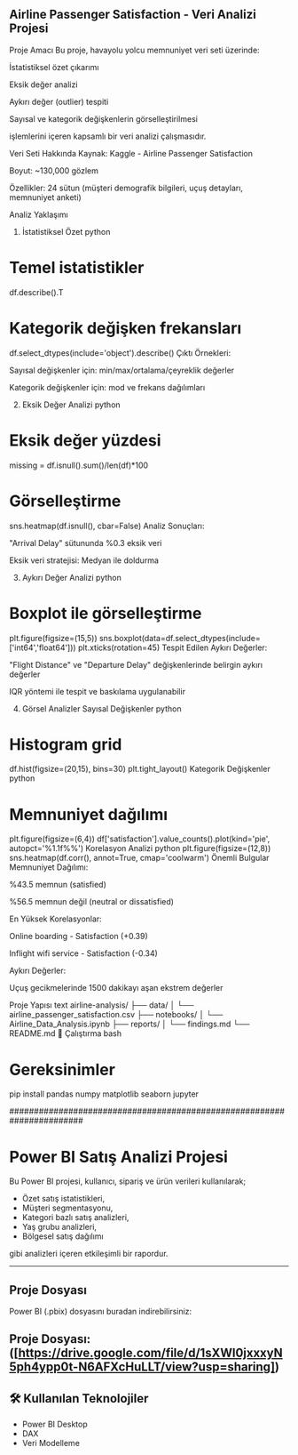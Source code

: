 ## Airline Passenger Satisfaction - Veri Analizi Projesi
Proje Amacı
Bu proje, havayolu yolcu memnuniyet veri seti üzerinde:

İstatistiksel özet çıkarımı

Eksik değer analizi

Aykırı değer (outlier) tespiti

Sayısal ve kategorik değişkenlerin görselleştirilmesi

işlemlerini içeren kapsamlı bir veri analizi çalışmasıdır.

 Veri Seti Hakkında
Kaynak: Kaggle - Airline Passenger Satisfaction

Boyut: ~130,000 gözlem

Özellikler: 24 sütun (müşteri demografik bilgileri, uçuş detayları, memnuniyet anketi)

  Analiz Yaklaşımı
1. İstatistiksel Özet
python
# Temel istatistikler
df.describe().T

# Kategorik değişken frekansları
df.select_dtypes(include='object').describe()
Çıktı Örnekleri:

Sayısal değişkenler için: min/max/ortalama/çeyreklik değerler

Kategorik değişkenler için: mod ve frekans dağılımları

2. Eksik Değer Analizi
python
# Eksik değer yüzdesi
missing = df.isnull().sum()/len(df)*100

# Görselleştirme
sns.heatmap(df.isnull(), cbar=False)
Analiz Sonuçları:

"Arrival Delay" sütununda %0.3 eksik veri

Eksik veri stratejisi: Medyan ile doldurma

3. Aykırı Değer Analizi
python
# Boxplot ile görselleştirme
plt.figure(figsize=(15,5))
sns.boxplot(data=df.select_dtypes(include=['int64','float64']))
plt.xticks(rotation=45)
Tespit Edilen Aykırı Değerler:

"Flight Distance" ve "Departure Delay" değişkenlerinde belirgin aykırı değerler

IQR yöntemi ile tespit ve baskılama uygulanabilir

4. Görsel Analizler
Sayısal Değişkenler
python
# Histogram grid
df.hist(figsize=(20,15), bins=30)
plt.tight_layout()
Kategorik Değişkenler
python
# Memnuniyet dağılımı
plt.figure(figsize=(6,4))
df['satisfaction'].value_counts().plot(kind='pie', autopct='%1.1f%%')
Korelasyon Analizi
python
plt.figure(figsize=(12,8))
sns.heatmap(df.corr(), annot=True, cmap='coolwarm')
 Önemli Bulgular
Memnuniyet Dağılımı:

%43.5 memnun (satisfied)

%56.5 memnun değil (neutral or dissatisfied)

En Yüksek Korelasyonlar:

Online boarding - Satisfaction (+0.39)

Inflight wifi service - Satisfaction (-0.34)

Aykırı Değerler:

Uçuş gecikmelerinde 1500 dakikayı aşan ekstrem değerler

  Proje Yapısı
text
airline-analysis/
├── data/
│   └── airline_passenger_satisfaction.csv
├── notebooks/
│   └── Airline_Data_Analysis.ipynb
├── reports/
│   └── findings.md
└── README.md
🚀 Çalıştırma
bash
# Gereksinimler
pip install pandas numpy matplotlib seaborn jupyter

#######################################################################

# Power BI Satış Analizi Projesi

Bu Power BI projesi, kullanıcı, sipariş ve ürün verileri kullanılarak;

- Özet satış istatistikleri,
- Müşteri segmentasyonu,
- Kategori bazlı satış analizleri,
- Yaş grubu analizleri,
- Bölgesel satış dağılımı

gibi analizleri içeren etkileşimli bir rapordur.

---

##  Proje Dosyası
Power BI (.pbix) dosyasını buradan indirebilirsiniz:

 Proje Dosyası: ([https://drive.google.com/file/d/1sXWl0jxxxyN5ph4ypp0t-N6AFXcHuLLT/view?usp=sharing])
---

## 🛠 Kullanılan Teknolojiler
- Power BI Desktop
- DAX
- Veri Modelleme
